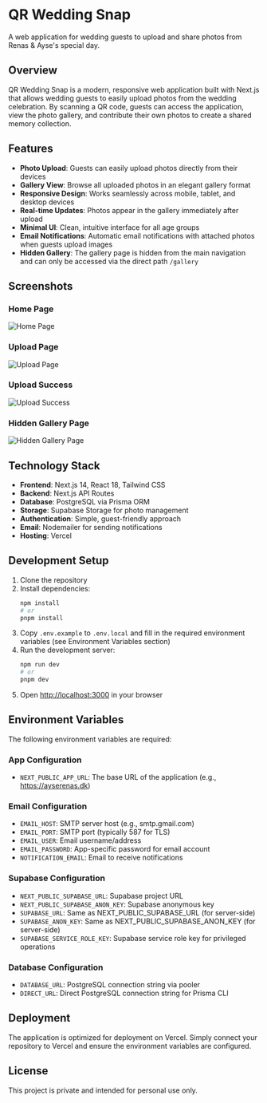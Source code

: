 # QR Wedding Snap

A web application for wedding guests to upload and share photos from Renas & Ayse's special day.

## Overview

QR Wedding Snap is a modern, responsive web application built with Next.js that allows wedding guests to easily upload photos from the wedding celebration. By scanning a QR code, guests can access the application, view the photo gallery, and contribute their own photos to create a shared memory collection.

## Features

- **Photo Upload**: Guests can easily upload photos directly from their devices
- **Gallery View**: Browse all uploaded photos in an elegant gallery format
- **Responsive Design**: Works seamlessly across mobile, tablet, and desktop devices
- **Real-time Updates**: Photos appear in the gallery immediately after upload
- **Minimal UI**: Clean, intuitive interface for all age groups
- **Email Notifications**: Automatic email notifications with attached photos when guests upload images
- **Hidden Gallery**: The gallery page is hidden from the main navigation and can only be accessed via the direct path `/gallery`

## Screenshots

### Home Page

![Home Page](/public/README/01_index_page.png)

### Upload Page

![Upload Page](/public/README/02_upload_page.png)

### Upload Success

![Upload Success](/public/README/03_upload_success_page.png)

### Hidden Gallery Page

![Hidden Gallery Page](/public/README/04_gallery_page_hidden.png)

## Technology Stack

- **Frontend**: Next.js 14, React 18, Tailwind CSS
- **Backend**: Next.js API Routes
- **Database**: PostgreSQL via Prisma ORM
- **Storage**: Supabase Storage for photo management
- **Authentication**: Simple, guest-friendly approach
- **Email**: Nodemailer for sending notifications
- **Hosting**: Vercel

## Development Setup

1. Clone the repository
2. Install dependencies:
   ```bash
   npm install
   # or
   pnpm install
   ```
3. Copy `.env.example` to `.env.local` and fill in the required environment variables (see Environment Variables section)
4. Run the development server:
   ```bash
   npm run dev
   # or
   pnpm dev
   ```
5. Open [http://localhost:3000](http://localhost:3000) in your browser

## Environment Variables

The following environment variables are required:

### App Configuration

- `NEXT_PUBLIC_APP_URL`: The base URL of the application (e.g., https://ayserenas.dk)

### Email Configuration

- `EMAIL_HOST`: SMTP server host (e.g., smtp.gmail.com)
- `EMAIL_PORT`: SMTP port (typically 587 for TLS)
- `EMAIL_USER`: Email username/address
- `EMAIL_PASSWORD`: App-specific password for email account
- `NOTIFICATION_EMAIL`: Email to receive notifications

### Supabase Configuration

- `NEXT_PUBLIC_SUPABASE_URL`: Supabase project URL
- `NEXT_PUBLIC_SUPABASE_ANON_KEY`: Supabase anonymous key
- `SUPABASE_URL`: Same as NEXT_PUBLIC_SUPABASE_URL (for server-side)
- `SUPABASE_ANON_KEY`: Same as NEXT_PUBLIC_SUPABASE_ANON_KEY (for server-side)
- `SUPABASE_SERVICE_ROLE_KEY`: Supabase service role key for privileged operations

### Database Configuration

- `DATABASE_URL`: PostgreSQL connection string via pooler
- `DIRECT_URL`: Direct PostgreSQL connection string for Prisma CLI

## Deployment

The application is optimized for deployment on Vercel. Simply connect your repository to Vercel and ensure the environment variables are configured.

## License

This project is private and intended for personal use only.
